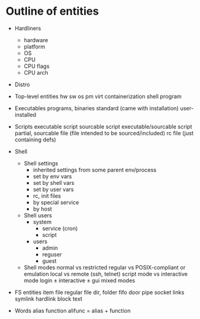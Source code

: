 # Outline of entities

* Hardliners
  - hardware
  - platform
  - OS
  - CPU
  - CPU flags
  - CPU arch

* Distro

* Top-level entities
  hw
  sw
  os
  pm
  virt
  containerization
  shell
  program


* Executables
  programs, binaries
    standard (came with installation)
    user-installed

* Scripts
  executable script
  sourcable script
  executable/sourcable script
  partial, sourcable file (file intended to be sourced/included)
  rc file (just containing defs)


* Shell
  * Shell settings
    - inherited settings from some parent env/process
    - set by env vars
    - set by shell vars
    - set by user vars
    - rc, init files
    - by special service
    - by host
  * Shell users
    - system
      - service (cron)
      - script
    - users
      - admin
      - reguser
      - guest
  * Shell modes
    normal vs restricted
    regular vs POSIX-compliant or emulation
    local vs remote (ssh, telnet)
    script mode vs interactive mode
    login ± interactive ± gui
    mixed modes

* FS entities
  item
  file
  regular file
  dir, folder
  fifo
  door
  pipe
  socket
  links
    symlink
    hardlink
  block
  text





* Words
  alias
  function
  alifunc = alias + function
